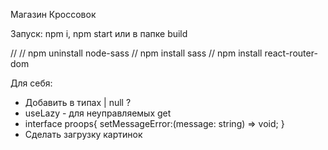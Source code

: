 Магазин Кроссовок

Запуск:
npm i, 
npm start
или в папке build

// 
// npm uninstall node-sass
// npm install sass
// npm install react-router-dom

Для себя:

- Добавить в типах | null ?
- useLazy - для неуправляемых get 
- interface proops{
   setMessageError:(message: string) => void;
}
- Сделать загрузку картинок